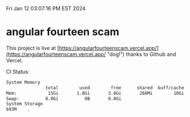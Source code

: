 Fri Jan 12 03:07:16 PM EST 2024

# angular fourteen scam


This project is live at [https://angularfourteenscam.vercel.app/](https://angularfourteenscam.vercel.app/ "dog!") thanks to Github and Vercel.

CI Status: 

```bash
System Memory
               total        used        free      shared  buff/cache   available
Mem:            15Gi       1.8Gi       3.8Gi       266Mi        10Gi        13Gi
Swap:          8.0Gi          0B       8.0Gi
System Storage
693M	.
```
```bash
